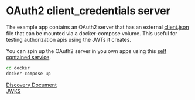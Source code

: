 # OAuth2 client_credentials server

The example app contains an OAuth2 server that has an external [client.json](../docker/config/example/clients.json) file that can be mounted via a docker-compose volume.  This useful for testing authorization apis using the JWTs it creates.  

You can spin up the OAuth2 server in you own apps using this [self contained service](../mocks/oauth2/echo/server.go).  

```bash
cd docker
docker-compose up

```

[Discovery Document](http://localhost:50053/.well-known/openid-configuration)  
[JWKS](http://localhost:50053/.well-known/jwks)  
